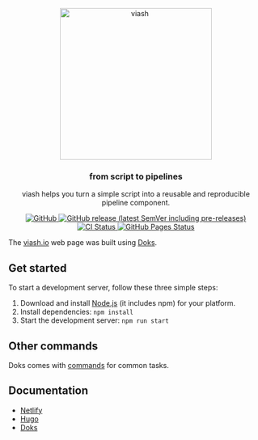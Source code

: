 <p align="center">
  <a href="https://viash.io/">
    <img alt="viash" src="https://viash.io/viash.svg" width="300">
  </a>
</p>

<h3 align="center">
  from script to pipelines
</h3>

<p align="center">
  viash helps you turn a simple script into a reusable and reproducible pipeline component.
</p>

<p align="center">
  <a href="https://github.com/viash-io/viash/blob/master/LICENSE.md">
    <img src="https://img.shields.io/github/license/viash-io/viash?style=flat-square" alt="GitHub">
  </a>
  <a href="https://github.com/viash-io/viash/releases">
    <img src="https://img.shields.io/github/v/release/viash-io/viash?include_prereleases&style=flat-square"alt="GitHub release (latest SemVer including pre-releases)">
  </a>
  <a href="https://github.com/viash-io/viash/actions?query=workflow%3A%22Scala+CI%22">
    <img src="https://img.shields.io/github/workflow/status/viash-io/viash/Scala%20CI/master?style=flat-square" alt="CI Status">
  </a>
  <a href="https://github.com/viash-io/viash_web/actions?query=workflow%3A%22GitHub+Pages%22">
    <img src="https://img.shields.io/github/workflow/status/viash-io/viash_web/GitHub%20Pages?label=deploy&style=flat-square" alt="GitHub Pages Status">
  </a>
</p>

The [viash.io](https://viash.io) web page was built using [Doks](https://getdoks.org).


## Get started

To start a development server, follow these three simple steps:

1. Download and install [Node.js](https://nodejs.org/) (it includes npm) for your platform.
2. Install dependencies: `npm install`
3. Start the development server: `npm run start`

## Other commands

Doks comes with [commands](https://getdoks.org/docs/prologue/commands/) for common tasks.

## Documentation

- [Netlify](https://docs.netlify.com/)
- [Hugo](https://gohugo.io/documentation/)
- [Doks](https://getdoks.org/)

